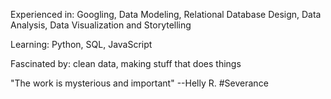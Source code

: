 Experienced in: Googling, Data Modeling, Relational Database Design, Data Analysis, Data Visualization and Storytelling

Learning: Python, SQL, JavaScript

Fascinated by: clean data, making stuff that does things

"The work is mysterious and important"
--Helly R. #Severance

<!--
**NWaz/nwaz** is a ✨ _special_ ✨ repository because its `README.md` (this file) appears on your GitHub profile.

Here are some ideas to get you started:

- 🔭 I’m currently working on ...
- 🌱 I’m currently learning ...
- 👯 I’m looking to collaborate on ...
- 🤔 I’m looking for help with ...
- 💬 Ask me about ...
- 📫 How to reach me: ...
- 😄 Pronouns: ...
- ⚡ Fun fact: ...
-->
